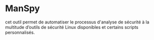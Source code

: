 # ManSpy
cet outil permet de automatiser le processus d'analyse de sécurité à la multitude d’outils de sécurité Linux disponibles et certains scripts personnalisés.
